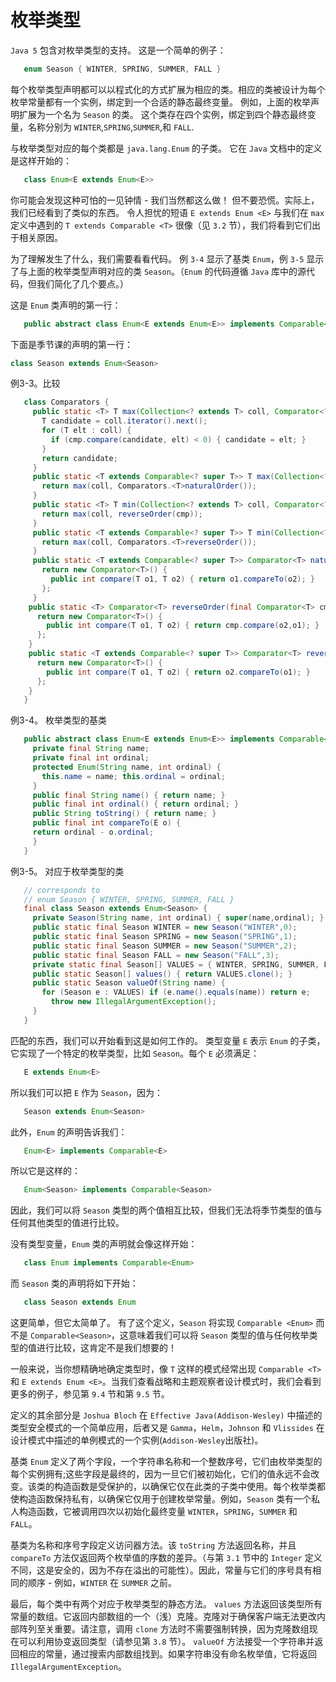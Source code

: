 # 枚举类型

`Java 5` 包含对枚举类型的支持。 这是一个简单的例子：

```java
   enum Season { WINTER, SPRING, SUMMER, FALL }
```

每个枚举类型声明都可以以程式化的方式扩展为相应的类。相应的类被设计为每个枚举常量都有一个实例，绑定到一个合适的静态最终变量。 例如，上面的枚举声明扩展为一个名为 `Season` 的类。 这个类存在四个实例，绑定到四个静态最终变量，名称分别为 `WINTER`,`SPRING`,`SUMMER`,和 `FALL`.

与枚举类型对应的每个类都是 `java.lang.Enum` 的子类。 它在 `Java` 文档中的定义是这样开始的：

```java
   class Enum<E extends Enum<E>>
```

你可能会发现这种可怕的一见钟情 - 我们当然都这么做！ 但不要恐慌。实际上，我们已经看到了类似的东西。 令人担忧的短语 `E extends Enum <E>` 与我们在 `max` 定义中遇到的 `T extends Comparable <T>` 很像（见 `3.2` 节），我们将看到它们出于相关原因。

为了理解发生了什么，我们需要看看代码。 例 `3-4` 显示了基类 `Enum`，例 `3-5` 显示了与上面的枚举类型声明对应的类 `Season`。（`Enum` 的代码遵循 `Java` 库中的源代码，但我们简化了几个要点。）

这是 `Enum` 类声明的第一行：

```java
   public abstract class Enum<E extends Enum<E>> implements Comparable<E>
```

下面是季节课的声明的第一行：

```java
class Season extends Enum<Season>
```

例3-3。比较

```java
   class Comparators {
     public static <T> T max(Collection<? extends T> coll, Comparator<? super T> cmp){
       T candidate = coll.iterator().next();
       for (T elt : coll) {
		 if (cmp.compare(candidate, elt) < 0) { candidate = elt; }
	   }
       return candidate;
     }
     public static <T extends Comparable<? super T>> T max(Collection<? extends T> coll){
	   return max(coll, Comparators.<T>naturalOrder());
	 }
	 public static <T> T min(Collection<? extends T> coll, Comparator<? super T> cmp){
	   return max(coll, reverseOrder(cmp));
     }
	 public static <T extends Comparable<? super T>> T min(Collection<? extends T> coll){
	   return max(coll, Comparators.<T>reverseOrder());
     }
	 public static <T extends Comparable<? super T>> Comparator<T> naturalOrder(){
	   return new Comparator<T>() {
		 public int compare(T o1, T o2) { return o1.compareTo(o2); }
	   };
	 }
	public static <T> Comparator<T> reverseOrder(final Comparator<T> cmp){
	  return new Comparator<T>() {
		public int compare(T o1, T o2) { return cmp.compare(o2,o1); }
	  };
	}
	public static <T extends Comparable<? super T>> Comparator<T> reverseOrder(){
	  return new Comparator<T>() {
		public int compare(T o1, T o2) { return o2.compareTo(o1); }
	  };
	}
   }
```

例3-4。 枚举类型的基类

```java
   public abstract class Enum<E extends Enum<E>> implements Comparable<E> {
     private final String name;
     private final int ordinal;
     protected Enum(String name, int ordinal) {
       this.name = name; this.ordinal = ordinal;
     }
     public final String name() { return name; }
     public final int ordinal() { return ordinal; }
     public String toString() { return name; }
     public final int compareTo(E o) {
     return ordinal - o.ordinal;
     }
   }
```

例3-5。 对应于枚举类型的类

```java
   // corresponds to
   // enum Season { WINTER, SPRING, SUMMER, FALL }
   final class Season extends Enum<Season> {
     private Season(String name, int ordinal) { super(name,ordinal); }
     public static final Season WINTER = new Season("WINTER",0);
     public static final Season SPRING = new Season("SPRING",1);
     public static final Season SUMMER = new Season("SUMMER",2);
     public static final Season FALL = new Season("FALL",3);
     private static final Season[] VALUES = { WINTER, SPRING, SUMMER, FALL };
     public static Season[] values() { return VALUES.clone(); }
     public static Season valueOf(String name) {
       for (Season e : VALUES) if (e.name().equals(name)) return e;
         throw new IllegalArgumentException();
     }
   }
```

匹配的东西，我们可以开始看到这是如何工作的。 类型变量 `E` 表示 `Enum` 的子类，它实现了一个特定的枚举类型，比如 `Season`。每个 `E` 必须满足：

```java
   E extends Enum<E>
```

所以我们可以把 `E` 作为 `Season`，因为：

```java
   Season extends Enum<Season>
```

此外，`Enum` 的声明告诉我们：

```java
   Enum<E> implements Comparable<E>
```

所以它是这样的：

```java
   Enum<Season> implements Comparable<Season>
```

因此，我们可以将 `Season` 类型的两个值相互比较，但我们无法将季节类型的值与任何其他类型的值进行比较。

没有类型变量，`Enum` 类的声明就会像这样开始：

```java
   class Enum implements Comparable<Enum>
```

而 `Season` 类的声明将如下开始：

```java
   class Season extends Enum
```

这更简单，但它太简单了。 有了这个定义，`Season` 将实现 `Comparable <Enum>` 而不是 `Comparable<Season>`，这意味着我们可以将 `Season` 类型的值与任何枚举类型的值进行比较，这肯定不是我们想要的！

一般来说，当你想精确地确定类型时，像 `T` 这样的模式经常出现 `Comparable <T>` 和 `E extends Enum <E>`。当我们查看战略和主题观察者设计模式时，我们会看到更多的例子，参见第 `9.4` 节和第 `9.5` 节。

定义的其余部分是 `Joshua Bloch` 在 `Effective Java(Addison-Wesley)` 中描述的类型安全模式的一个简单应用，后者又是 `Gamma`，`Helm`，`Johnson` 和 `Vlissides` 在设计模式中描述的单例模式的一个实例(`Addison-Wesley`出版社)。

基类 `Enum` 定义了两个字段，一个字符串名称和一个整数序号，它们由枚举类型的每个实例拥有;这些字段是最终的，因为一旦它们被初始化，它们的值永远不会改变。该类的构造函数是受保护的，以确保它仅在此类的子类中使用。每个枚举类都使构造函数保持私有，以确保它仅用于创建枚举常量。例如，`Season` 类有一个私人构造函数，它被调用四次以初始化最终变量 `WINTER`，`SPRING`，`SUMMER` 和 `FALL`。

基类为名称和序号字段定义访问器方法。该 `toString` 方法返回名称，并且 `compareTo` 方法仅返回两个枚举值的序数的差异。（与第 `3.1` 节中的 `Integer` 定义不同，这是安全的，因为不存在溢出的可能性）。因此，常量与它们的序号具有相同的顺序 - 例如，`WINTER` 在 `SUMMER` 之前。

最后，每个类中有两个对应于枚举类型的静态方法。 `values` 方法返回该类型所有常量的数组。它返回内部数组的一个（浅）克隆。克隆对于确保客户端无法更改内部阵列至关重要。请注意，调用 `clone` 方法时不需要强制转换，因为克隆数组现在可以利用协变返回类型（请参见第 `3.8` 节）。 `valueOf` 方法接受一个字符串并返回相应的常量，通过搜索内部数组找到。如果字符串没有命名枚举值，它将返回 `IllegalArgumentException`。



















































































































